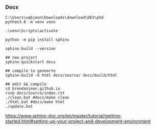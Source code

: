 ### Docs

~~~
C:\Users\uqbjeon\Downloads\download\DEV\phd
python3.8 -m venv venv

.\venv\Scripts\activate

python -m pip install sphinx

sphinx-build --version

## new project
sphinx-quickstart docs

## compile to genearte
sphinx-build -b html docs/source/ docs/build/html

## edit && compile
cd brendanjeon.github.io
rsub docs/source/index.rst
./clean.bat #docs/make clean
./html.bat #docs/make html
./update.bat

~~~


https://www.sphinx-doc.org/en/master/tutorial/getting-started.html#setting-up-your-project-and-development-environment
